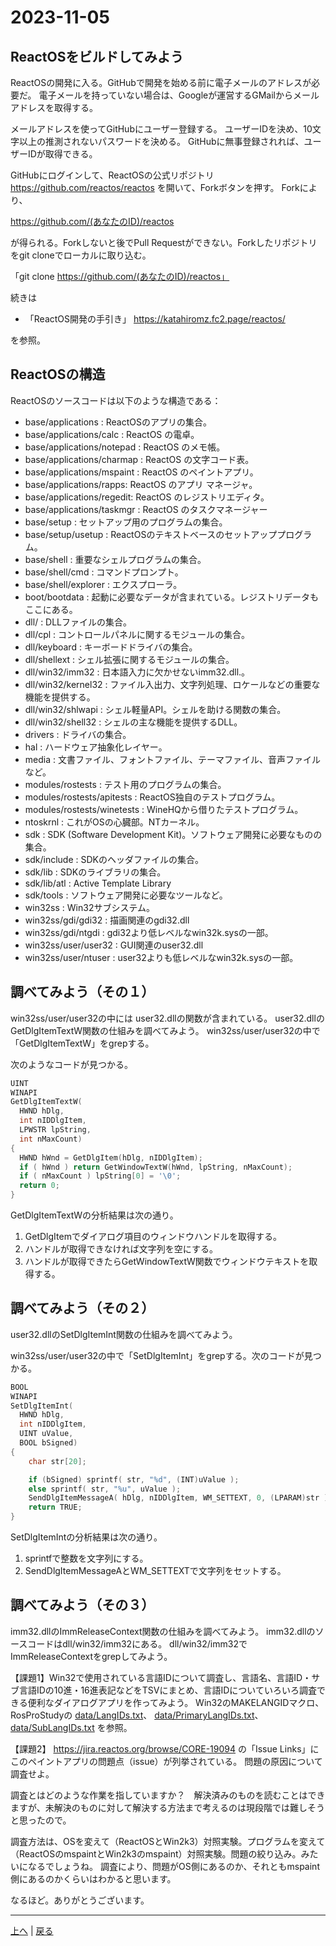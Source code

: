 # 2023-11-05

## ReactOSをビルドしてみよう

ReactOSの開発に入る。GitHubで開発を始める前に電子メールのアドレスが必要だ。
電子メールを持っていない場合は、Googleが運営するGMailからメールアドレスを取得する。

メールアドレスを使ってGitHubにユーザー登録する。
ユーザーIDを決め、10文字以上の推測されないパスワードを決める。
GitHubに無事登録されれば、ユーザーIDが取得できる。

GitHubにログインして、ReactOSの公式リポジトリ https://github.com/reactos/reactos を開いて、Forkボタンを押す。
Forkにより、

https://github.com/(あなたのID)/reactos

が得られる。Forkしないと後でPull Requestができない。Forkしたリポジトリをgit cloneでローカルに取り込む。

「git clone https://github.com/(あなたのID)/reactos」

続きは

- 「ReactOS開発の手引き」 https://katahiromz.fc2.page/reactos/

を参照。

## ReactOSの構造

ReactOSのソースコードは以下のような構造である：

- base/applications : ReactOSのアプリの集合。
- base/applications/calc : ReactOS の電卓。
- base/applications/notepad : ReactOS のメモ帳。
- base/applications/charmap : ReactOS の文字コード表。
- base/applications/mspaint : ReactOS のペイントアプリ。
- base/applications/rapps: ReactOS のアプリ マネージャ。
- base/applications/regedit: ReactOS のレジストリエディタ。
- base/applications/taskmgr : ReactOS のタスクマネージャー
- base/setup : セットアップ用のプログラムの集合。
- base/setup/usetup : ReactOSのテキストベースのセットアッププログラム。
- base/shell : 重要なシェルプログラムの集合。
- base/shell/cmd : コマンドプロンプト。
- base/shell/explorer : エクスプローラ。
- boot/bootdata : 起動に必要なデータが含まれている。レジストリデータもここにある。
- dll/ : DLLファイルの集合。
- dll/cpl : コントロールパネルに関するモジュールの集合。
- dll/keyboard : キーボードドライバの集合。
- dll/shellext : シェル拡張に関するモジュールの集合。
- dll/win32/imm32 : 日本語入力に欠かせないimm32.dll.。
- dll/win32/kernel32 : ファイル入出力、文字列処理、ロケールなどの重要な機能を提供する。
- dll/win32/shlwapi : シェル軽量API。シェルを助ける関数の集合。
- dll/win32/shell32 : シェルの主な機能を提供するDLL。
- drivers : ドライバの集合。
- hal : ハードウェア抽象化レイヤー。
- media : 文書ファイル、フォントファイル、テーマファイル、音声ファイルなど。
- modules/rostests : テスト用のプログラムの集合。
- modules/rostests/apitests : ReactOS独自のテストプログラム。
- modules/rostests/winetests : WineHQから借りたテストプログラム。
- ntoskrnl : これがOSの心臓部。NTカーネル。
- sdk : SDK (Software Development Kit)。ソフトウェア開発に必要なものの集合。
- sdk/include : SDKのヘッダファイルの集合。
- sdk/lib : SDKのライブラリの集合。
- sdk/lib/atl : Active Template Library
- sdk/tools : ソフトウェア開発に必要なツールなど。
- win32ss : Win32サブシステム。
- win32ss/gdi/gdi32 : 描画関連のgdi32.dll
- win32ss/gdi/ntgdi : gdi32より低レベルなwin32k.sysの一部。
- win32ss/user/user32 : GUI関連のuser32.dll
- win32ss/user/ntuser : user32よりも低レベルなwin32k.sysの一部。

## 調べてみよう（その１）

win32ss/user/user32の中には user32.dllの関数が含まれている。
user32.dllのGetDlgItemTextW関数の仕組みを調べてみよう。
win32ss/user/user32の中で「GetDlgItemTextW」をgrepする。

次のようなコードが見つかる。

```c
UINT
WINAPI
GetDlgItemTextW(
  HWND hDlg,
  int nIDDlgItem,
  LPWSTR lpString,
  int nMaxCount)
{
  HWND hWnd = GetDlgItem(hDlg, nIDDlgItem);
  if ( hWnd ) return GetWindowTextW(hWnd, lpString, nMaxCount);
  if ( nMaxCount ) lpString[0] = '\0';
  return 0;
}
```

GetDlgItemTextWの分析結果は次の通り。

1. GetDlgItemでダイアログ項目のウィンドウハンドルを取得する。
2. ハンドルが取得できなければ文字列を空にする。
3. ハンドルが取得できたらGetWindowTextW関数でウィンドウテキストを取得する。

## 調べてみよう（その２）

user32.dllのSetDlgItemInt関数の仕組みを調べてみよう。

win32ss/user/user32の中で「SetDlgItemInt」をgrepする。次のコードが見つかる。

```c
BOOL
WINAPI
SetDlgItemInt(
  HWND hDlg,
  int nIDDlgItem,
  UINT uValue,
  BOOL bSigned)
{
	char str[20];

	if (bSigned) sprintf( str, "%d", (INT)uValue );
	else sprintf( str, "%u", uValue );
	SendDlgItemMessageA( hDlg, nIDDlgItem, WM_SETTEXT, 0, (LPARAM)str );
	return TRUE;
}
```

SetDlgItemIntの分析結果は次の通り。

1. sprintfで整数を文字列にする。
2. SendDlgItemMessageAとWM_SETTEXTで文字列をセットする。

## 調べてみよう（その３）

imm32.dllのImmReleaseContext関数の仕組みを調べてみよう。
imm32.dllのソースコードはdll/win32/imm32にある。
dll/win32/imm32でImmReleaseContextをgrepしてみよう。

【課題1】Win32で使用されている言語IDについて調査し、言語名、言語ID・サブ言語IDの10進・16進表記などをTSVにまとめ、言語IDについていろいろ調査できる便利なダイアログアプリを作ってみよう。
Win32のMAKELANGIDマクロ、RosProStudyの [data/LangIDs.txt](data/LangIDs.txt)、  [data/PrimaryLangIDs.txt](data/PrimaryLangIDs.txt)、 [data/SubLangIDs.txt](data/SubLangIDs.txt) を参照。

【課題2】
https://jira.reactos.org/browse/CORE-19094 の「Issue Links」にこのペイントアプリの問題点（issue）が列挙されている。
問題の原因について調査せよ。

調査とはどのような作業を指していますか？　解決済みのものを読むことはできますが、未解決のものに対して解決する方法まで考えるのは現段階では難しそうと思ったので。

調査方法は、OSを変えて（ReactOSとWin2k3）対照実験。プログラムを変えて（ReactOSのmspaintとWin2k3のmspaint）対照実験。問題の絞り込み。みたいになるでしょうね。
調査により、問題がOS側にあるのか、それともmspaint側にあるのかくらいはわかると思います。

なるほど。ありがとうございます。

---

[上へ](README.md) | [戻る](2023-10-29.md)

